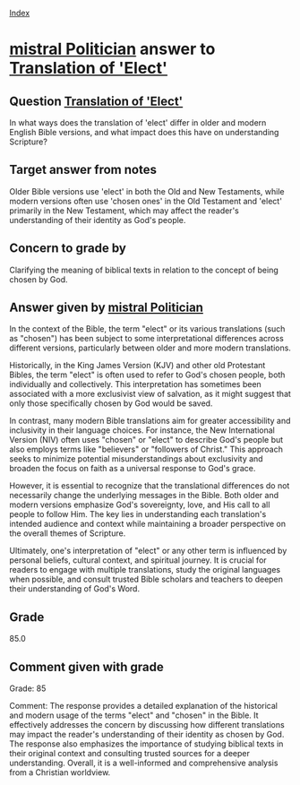 
[Index](../../index.md)
# [mistral Politician](../../answering_models/mistral_Politician.md) answer to [Translation of 'Elect'](../../questions/Translation_of_'Elect'.md)

## Question [Translation of 'Elect'](../../questions/Translation_of_'Elect'.md)
In what ways does the translation of 'elect' differ in older and modern English Bible versions, and what impact does this have on understanding Scripture?

## Target answer from notes
Older Bible versions use 'elect' in both the Old and New Testaments, while modern versions often use 'chosen ones' in the Old Testament and 'elect' primarily in the New Testament, which may affect the reader's understanding of their identity as God's people.

## Concern to grade by
Clarifying the meaning of biblical texts in relation to the concept of being chosen by God.

## Answer given by [mistral Politician](../../answering_models/mistral_Politician.md)
 In the context of the Bible, the term "elect" or its various translations (such as "chosen") has been subject to some interpretational differences across different versions, particularly between older and more modern translations.

Historically, in the King James Version (KJV) and other old Protestant Bibles, the term "elect" is often used to refer to God's chosen people, both individually and collectively. This interpretation has sometimes been associated with a more exclusivist view of salvation, as it might suggest that only those specifically chosen by God would be saved.

In contrast, many modern Bible translations aim for greater accessibility and inclusivity in their language choices. For instance, the New International Version (NIV) often uses "chosen" or "elect" to describe God's people but also employs terms like "believers" or "followers of Christ." This approach seeks to minimize potential misunderstandings about exclusivity and broaden the focus on faith as a universal response to God's grace.

However, it is essential to recognize that the translational differences do not necessarily change the underlying messages in the Bible. Both older and modern versions emphasize God's sovereignty, love, and His call to all people to follow Him. The key lies in understanding each translation's intended audience and context while maintaining a broader perspective on the overall themes of Scripture.

Ultimately, one's interpretation of "elect" or any other term is influenced by personal beliefs, cultural context, and spiritual journey. It is crucial for readers to engage with multiple translations, study the original languages when possible, and consult trusted Bible scholars and teachers to deepen their understanding of God's Word.

## Grade
85.0

## Comment given with grade
Grade: 85

Comment: The response provides a detailed explanation of the historical and modern usage of the terms "elect" and "chosen" in the Bible. It effectively addresses the concern by discussing how different translations may impact the reader's understanding of their identity as chosen by God. The response also emphasizes the importance of studying biblical texts in their original context and consulting trusted sources for a deeper understanding. Overall, it is a well-informed and comprehensive analysis from a Christian worldview.
